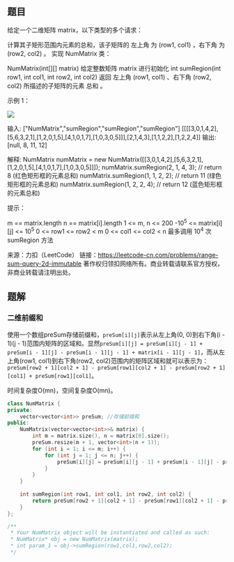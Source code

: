 ## 题目

给定一个二维矩阵 matrix，以下类型的多个请求：

计算其子矩形范围内元素的总和，该子矩阵的 左上角 为 (row1, col1) ，右下角 为 (row2, col2) 。
实现 NumMatrix 类：

NumMatrix(int[][] matrix) 给定整数矩阵 matrix 进行初始化
int sumRegion(int row1, int col1, int row2, int col2) 返回 左上角 (row1, col1) 、右下角 (row2, col2) 所描述的子矩阵的元素 总和 。


示例 1：

![](https://pic.leetcode-cn.com/1626332422-wUpUHT-image.png)

输入: 
["NumMatrix","sumRegion","sumRegion","sumRegion"]
[[[[3,0,1,4,2],[5,6,3,2,1],[1,2,0,1,5],[4,1,0,1,7],[1,0,3,0,5]]],[2,1,4,3],[1,1,2,2],[1,2,2,4]]
输出: 
[null, 8, 11, 12]

解释:
NumMatrix numMatrix = new NumMatrix([[3,0,1,4,2],[5,6,3,2,1],[1,2,0,1,5],[4,1,0,1,7],[1,0,3,0,5]]]);
numMatrix.sumRegion(2, 1, 4, 3); // return 8 (红色矩形框的元素总和)
numMatrix.sumRegion(1, 1, 2, 2); // return 11 (绿色矩形框的元素总和)
numMatrix.sumRegion(1, 2, 2, 4); // return 12 (蓝色矩形框的元素总和)


提示：

m == matrix.length
n == matrix[i].length
1 <= m, n <= 200
-10<sup>5</sup> <= matrix[i][j] <= 10<sup>5</sup>
0 <= row1 <= row2 < m
0 <= col1 <= col2 < n
最多调用 10<sup>4</sup> 次 sumRegion 方法

来源：力扣（LeetCode）
链接：https://leetcode-cn.com/problems/range-sum-query-2d-immutable
著作权归领扣网络所有。商业转载请联系官方授权，非商业转载请注明出处。

## 题解

### 二维前缀和

使用一个数组preSum存储前缀和，`preSum[i][j]`表示从左上角(0, 0)到右下角(i - 1)(j - 1)范围内矩阵的区域和。显然`preSum[i][j] = preSum[i][j - 1] + preSum[i - 1][j] - preSum[i - 1][j - 1] + matrix[i - 1][j - 1]`，而从左上角(row1, col1)到右下角(row2, col2)范围内的矩阵区域和就可以表示为：`preSum[row2 + 1][col2 + 1] - preSum[row1][col2 + 1] - preSum[row2 + 1][col1] + preSum[row1][col1]`。

时间复杂度O(mn)，空间复杂度O(mn)。

```c++
class NumMatrix {
private:
    vector<vector<int>> preSum; //存储前缀和
public:
    NumMatrix(vector<vector<int>>& matrix) {
        int m = matrix.size(), n = matrix[0].size();
        preSum.resize(m + 1, vector<int>(n + 1));
        for (int i = 1; i <= m; i++) {
            for (int j = 1; j <= n; j++) {
                preSum[i][j] = preSum[i][j - 1] + preSum[i - 1][j] - preSum[i - 1][j - 1] + matrix[i - 1][j - 1];
            }
        }
    }
    
    int sumRegion(int row1, int col1, int row2, int col2) {
        return preSum[row2 + 1][col2 + 1] - preSum[row1][col2 + 1] - preSum[row2 + 1][col1] + preSum[row1][col1];
    }
};

/**
 * Your NumMatrix object will be instantiated and called as such:
 * NumMatrix* obj = new NumMatrix(matrix);
 * int param_1 = obj->sumRegion(row1,col1,row2,col2);
 */
```

